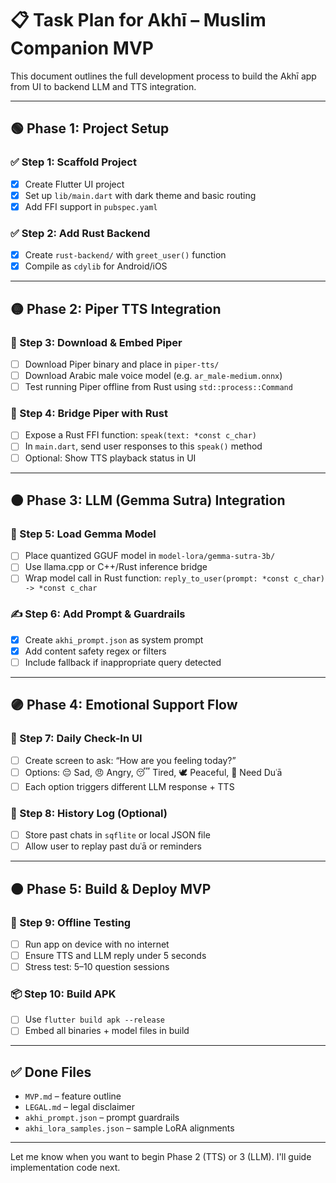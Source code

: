
# 📋 Task Plan for Akhī – Muslim Companion MVP

This document outlines the full development process to build the Akhī app from UI to backend LLM and TTS integration.

---

## 🟢 Phase 1: Project Setup

### ✅ Step 1: Scaffold Project
- [x] Create Flutter UI project
- [x] Set up `lib/main.dart` with dark theme and basic routing
- [x] Add FFI support in `pubspec.yaml`

### ✅ Step 2: Add Rust Backend
- [x] Create `rust-backend/` with `greet_user()` function
- [x] Compile as `cdylib` for Android/iOS

---

## 🟡 Phase 2: Piper TTS Integration

### 🔨 Step 3: Download & Embed Piper
- [ ] Download Piper binary and place in `piper-tts/`
- [ ] Download Arabic male voice model (e.g. `ar_male-medium.onnx`)
- [ ] Test running Piper offline from Rust using `std::process::Command`

### 🔗 Step 4: Bridge Piper with Rust
- [ ] Expose a Rust FFI function: `speak(text: *const c_char)`
- [ ] In `main.dart`, send user responses to this `speak()` method
- [ ] Optional: Show TTS playback status in UI

---

## 🟠 Phase 3: LLM (Gemma Sutra) Integration

### 🧠 Step 5: Load Gemma Model
- [ ] Place quantized GGUF model in `model-lora/gemma-sutra-3b/`
- [ ] Use llama.cpp or C++/Rust inference bridge
- [ ] Wrap model call in Rust function: `reply_to_user(prompt: *const c_char) -> *const c_char`

### ✍️ Step 6: Add Prompt & Guardrails
- [x] Create `akhi_prompt.json` as system prompt
- [x] Add content safety regex or filters
- [ ] Include fallback if inappropriate query detected

---

## 🟣 Phase 4: Emotional Support Flow

### 🧭 Step 7: Daily Check-In UI
- [ ] Create screen to ask: “How are you feeling today?”
- [ ] Options: 😔 Sad, 😠 Angry, 😴 Tired, 🕊️ Peaceful, 🙏 Need Duʿā
- [ ] Each option triggers different LLM response + TTS

### 💬 Step 8: History Log (Optional)
- [ ] Store past chats in `sqflite` or local JSON file
- [ ] Allow user to replay past duʿā or reminders

---

## 🟤 Phase 5: Build & Deploy MVP

### 🧪 Step 9: Offline Testing
- [ ] Run app on device with no internet
- [ ] Ensure TTS and LLM reply under 5 seconds
- [ ] Stress test: 5–10 question sessions

### 📦 Step 10: Build APK
- [ ] Use `flutter build apk --release`
- [ ] Embed all binaries + model files in build

---

## ✅ Done Files
- `MVP.md` – feature outline
- `LEGAL.md` – legal disclaimer
- `akhi_prompt.json` – prompt guardrails
- `akhi_lora_samples.json` – sample LoRA alignments

---

Let me know when you want to begin Phase 2 (TTS) or 3 (LLM). I'll guide implementation code next.
